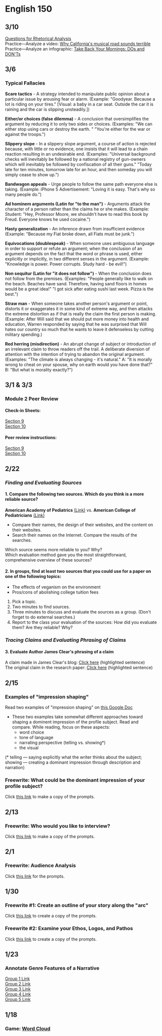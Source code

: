 # English 150
## 3/10
[Questions for Rhetorical Analysis](https://docs.google.com/document/d/1efjKNW65pdbOq4vftard-fhOM7iwrzshA41k8-zXCV4/edit?usp=sharing)  
Practice—Analyze a video: [Why California's musical road sounds terrible](https://youtu.be/Ef93WmlEho0)  
Practice—Analyze an infographic: [Take Back Your Mornings: DOs and DON'Ts](https://cdn.lifehack.org/wp-content/uploads/2015/09/1413563200-take-your-mornings-back-infographic1.jpg)

## 3/6 
### Typical Fallacies
**Scare tactics** - A strategy intended to manipulate public opinion about a particular issue by arousing fear or alarm. (Example: "Goodyear. Because a lot is riding on your tires." [Visual: a baby in a car seat. Outside the car it is raining and the car is slipping unsteadily.]) 

**Either/or choices (false dilemma)** - A conclusion that oversimplifies the argument by reducing it to only two sides or choices. (Examples: "We can either stop using cars or destroy the earth. " "You're either for the war or against the troops.") 

**Slippery slope** - In a slippery slope argument, a course of action is rejected because, with little or no evidence, one insists that it will lead to a chain reaction resulting in an undesirable end. (Examples: "Universal background checks will inevitably be followed by a national registry of gun-owners which will inevitably be followed by confiscation of all their guns." "Today late for ten minutes, tomorrow late for an hour, and then someday you will simply cease to show up.") 

**Bandwagon appeals** - Urge people to follow the same path everyone else is taking. (Example: iPhone 5 Advertisement: "Loving it is easy. That's why so many people do.") 

**Ad hominem arguments (Latin for "to the man")** - Arguments attack the character of a person rather than the claims he or she makes. (Example: Student: "Hey, Professor Moore, we shouldn't have to read this book by Freud. Everyone knows he used cocaine.") 

**Hasty generalization** - An inference drawn from insufficient evidence (Example: "Because my Fiat broke down, all Fiats must be junk.") 

**Equivocations (doublespeak)** - When someone uses ambiguous language in order to support or refute an argument; when the conclusion of an argument depends on the fact that the word or phrase is used, either explicitly or implicitly, in two different senses in the argument. (Example: "Knowledge is power. Power corrupts. Study hard - be evil!") 

**Non sequitur (Latin for "it does not follow")** - When the conclusion does not follow from the premises. (Examples: "People generally like to walk on the beach. Beaches have sand. Therefore, having sand floors in homes would be a great idea!" "I got sick after eating sushi last week. Pizza is the best.") 

**Straw man** - When someone takes another person's argument or point, distorts it or exaggerates it in some kind of extreme way, and then attacks the extreme distortion as if that is really the claim the first person is making. (Example: After Will said that we should put more money into health and education, Warren responded by saying that he was surprised that Will hates our country so much that he wants to leave it defenseless by cutting military spending.) 

**Red herring (misdirection)** - An abrupt change of subject or introduction of an irrelevant claim to throw readers off the trail. A deliberate diversion of attention with the intention of trying to abandon the original argument. (Examples: "The climate is always changing - it's natural." A: "It is morally wrong to cheat on your spouse, why on earth would you have done that?" B: "But what is morality exactly?") 
## 3/1 & 3/3
### Module 2 Peer Review
#### Check-in Sheets: 
[Section 9](https://docs.google.com/spreadsheets/d/1zim07oNk5nB9GeM4tFlIecoBJY9_6UU4olaojzEyeQc/edit?usp=sharing)  
[Section 10](https://docs.google.com/spreadsheets/d/1ho5pYqs0JBXgC1z18bomKmgKc14lg53ivX1jROrNxfw/edit?usp=sharing)  
#### Peer review instructions:
[Section 9](https://canvas.iastate.edu/courses/96783/assignments/1879862)  
[Section 10](https://canvas.iastate.edu/courses/96784/assignments/1879955)  
## 2/22
### *Finding and Evaluating Sources*
#### 1. Compare the following two sources. Which do you think is a more reliable source?
**American Academy of Pediatrics** [(Link)](https://www.aap.org/) vs. **American College of Pediatricians** [(Link)](https://acpeds.org/)  
- Compare their names, the design of their websites, and the content on their websites.  
- Search their names on the Internet. Compare the results of the searches.  

Which source seems more reliable to you? Why?  
Which evaluation method gave you the most straightforward, comprehensive overview of these sources?
  
#### 2. In groups, find at least **two sources** that you could use for a paper on one of the following topics:  
- The effects of veganism on the environment  
- Pros/cons of abolishing college tuition fees  

1. Pick a topic.  
2. Two minutes to find sources.  
3. Three minutes to discuss and evaluate the sources as a group. (Don't forget to do external searches.)  
4. Report to the class your evaluation of the sources: How did you evaluate them? Are they reliable? Why?  
  
### *Tracing Claims and Evaluating Phrasing of Claims*
#### 3. Evaluate Author James Clear's phrasing of a claim
A claim made in James Clear's blog: [Click here](https://jamesclear.com/habits#:~:text=According%20to%20researchers%20at%20Duke%20University%2C%20habits%20account%20for%20about%2040%20percent%20of%20our%20behaviors%20on%20any%20given%20day.%C2%A0) (highlighted sentence)  
The original claim in the research paper: [Click here](https://drive.google.com/file/d/1gjJM0-7g2VHLGKrsNwGU53dFXbisX4J2/view?usp=sharing) (highlighted sentence)  

## 2/15
### Examples of "impression shaping"
Read two examples of "impression shaping" on [this Google Doc](https://docs.google.com/document/d/1eg1P7SgkfFLUQrU1EWgOcMPOcix9NDwXRm-_r5f8ePY/edit?usp=sharing)  
- These two examples take somewhat different approaches toward shaping a dominent impression of the profile subject. Read and compare. While reading, focus on these aspects:
  - word choice
  - tone of language
  - narrating perspective (telling vs. showing*)
  - the visual  
  
(* telling — saying explicitly what the writer thinks about the subject; showing — creating a dominant impression through description and narration)
### Freewrite: What could be the dominant impression of your profile subject? 
Click [this link](https://docs.google.com/document/d/1-ADpf1JnZrKzUmqWUa31JZcdZ4fUAxBn4lojof5TvgA/copy) to make a copy of the prompts.
## 2/13
### Freewrite: Who would you like to interview?
Click [this link](https://docs.google.com/document/d/1gBOVXZMYk-SG7I_g4FpHlq3WNzyaJioVcHBLBUJeZTk/copy) to make a copy of the prompts.
## 2/1
### Freewrite: Audience Analysis
Click [this link](https://docs.google.com/document/d/1oBFbdjgxg5MzD56YOhMST_6pGMu9baji7kvEpJ5XWbg/copy) for the prompts.
## 1/30
### Freewrite #1: Create an outline of your story along the "arc"
Click [this link](https://docs.google.com/document/d/1ZJv0wCOBM4SrBvcJDyc8PwoytF4yWtOW7QQxafTXgU0/copy) to create a copy of the prompts.
### Freewrite #2: Examine your Ethos, Logos, and Pathos
Click [this link](https://docs.google.com/document/d/1S3SdoGjcivXVyiNR9UALYYZ8TMXIbpoBNyJKYuydNUY/copy) to create a copy of the prompts.
## 1/23
### Annotate Genre Features of a Narrative
[Group 1 Link](https://docs.google.com/document/d/1_cSslx4TwlJbqVGfD0XE9ViholDApORI7IPG-oY3p3w/edit?usp=sharing)  
[Group 2 Link](https://docs.google.com/document/d/1lMls-etzMy2DE8Z_cupengo2TtJ0sImY6E7_NoxUF8I/edit?usp=sharing)  
[Group 3 Link](https://docs.google.com/document/d/1NgZtUjqCeYOoqVteAzWAO37-s9XzLi0PJPoH3FVAEcs/edit?usp=sharing)  
[Group 4 Link](https://docs.google.com/document/d/14s0-7s2NU2hGnD8pJ1IbmBIQ0_IEb1qhp34-NTfo4TI/edit?usp=sharing)  
[Group 5 Link](https://docs.google.com/document/d/1b4f0rglTSnue6F88whxJYljZdhWfeXdLhb-NytUrpsY/edit?usp=sharing)  
## 1/18
### Game: [Word Cloud](https://www.menti.com/albq9yin3bia)
